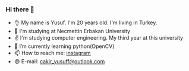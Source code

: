 ### Hi there 👋
- 👌  My name is Yusuf. I'm 20 years old. I'm living in Turkey.
- 🔭 I'm studying at Necmettin Erbakan University
- ✌  I'm studying computer engineering. My third year at this university
- 🌱 I’m currently learning python(OpenCV)
- 📫 How to reach me: [instagram](https://www.instagram.com/sworddarson/?hl=tr)
- 😄 E-mail: cakir_yusuff@outlook.com
